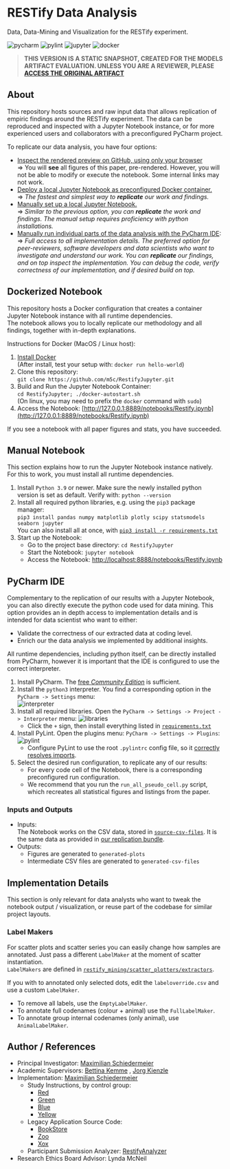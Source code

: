 # RESTify Data Analysis

Data, Data-Mining and Visualization for the RESTify experiment.

![pycharm](https://img.shields.io/badge/PyCharm-22.2.1-blue)
![pylint](https://img.shields.io/badge/PyLint-2.15.2-blue)
![jupyter](https://img.shields.io/badge/Jupyter%20Notebook-6.4.12-blue)
![docker](https://img.shields.io/badge/Docker%20Docker-20.10.17-blue)

 > **THIS VERSION IS A STATIC SNAPSHOT, CREATED FOR THE MODELS ARTIFACT EVALUATION. UNLESS YOU ARE A REVIEWER, PLEASE [ACCESS THE ORIGINAL ARTIFACT](https://github.com/m5c/RestifyJupyter)**


## About

This repository hosts sources and raw input data that allows replication of empiric findings around the RESTify
experiment.
The data can be reproduced and inspected with a Jupyter Notebook instance, or for more experienced users and
collaborators with a preconfigured PyCharm project.

To replicate our data analysis, you have four options:

* [Inspect the rendered preview on GitHub, using only your browser](Restify.ipynb)  
  => You will **see** all figures of this paper, pre-rendered. However, you will not be able to modify or execute the notebook. Some internal links may not work.
* [Deploy a local Jupyter Notebook as preconfigured Docker container.](#dockerized-notebook)  
  => *The fastest and simplest way to **replicate** our work and findings.*
* [Manually set up a local Jupyter Notebook.](#manual-notebook)  
  => *Similar to the previous option, you can **replicate** the work and findings. The manual setup requires proficiency with python installations.*
* [Manually run individual parts of the data analysis with the PyCharm IDE](#pycharm-ide):  
  => *Full access to all implementation details. The preferred option for peer-reviewers, software developers and data scientists who
  want to investigate and understand our work. You can **replicate** our findings, and on top inspect the implementation. You can debug the code, verify correctness of our implementation, and if desired build on top.*

## Dockerized Notebook

This repository hosts a Docker configuration that creates a container Jupyter Notebook instance with all runtime
dependencies.    
The notebook allows you to locally replicate our methodology and all findings, together with in-depth explanations.

Instructions for Docker (MacOS / Linux host):

1. [Install Docker](https://docs.docker.com/get-docker/)  
   (After install, test your setup with: `docker run hello-world`)
2. Clone this repository:   
   ```git clone https://github.com/m5c/RestifyJupyter.git```
3. Build and Run the Jupyter Notebook Container:  
   ```cd RestifyJupyter; ./docker-autostart.sh```  
   (On linux, you may need to prefix the `docker` command with `sudo`)
4. Access the Notebook: [http://127.0.0.1:8889/notebooks/Restify.ipynb](http://127.0.0.1:8889/notebooks/Restify.ipynb)

If you see a notebook with all paper figures and stats, you have succeeded.

## Manual Notebook

This section explains how to run the Jupyter Notebook instance natively. For this to work, you must install all runtime dependencies.

1. Install ```Python 3.9``` or newer. Make sure the newly installed python version is set as default. Verify with: `python --version`
2. Install all required python libraries, e.g. using the ```pip3``` package manager:  
   ```pip3 install pandas numpy matplotlib plotly scipy statsmodels seaborn jupyter```  
   You can also install all at once, with [`pip3 install -r requirements.txt`](requirements.txt)
3. Start up the Notebook:
    * Go to the project base directory: ```cd RestifyJupyter```
    * Start the Notebook: ```jupyter notebook```
    * Access the
      Notebook: [http://localhost:8888/notebooks/Restify.ipynb](http://localhost:8888/notebooks/Restify.ipynb)

## PyCharm IDE

Complementary to the replication of our results with a Jupyter Notebook, you can also directly execute the python code
used for data mining.
This option provides an in depth access to implementation details and is intended for data scientist who want to either:

* Validate the correctness of our extracted data at coding level.
* Enrich our the data analysis we implemented by additional insights.

All runtime dependencies, including python itself, can be directly installed from PyCharm, however it is important that
the IDE is configured to use the correct interpreter.

1. Install PyCharm. The [free *Community Edition*](https://www.jetbrains.com/pycharm/download/) is sufficient.
2. Install the ```python3``` interpreter. You find a corresponding option in the ```PyCharm -> Settings``` menu:  
   ![interpreter](markdown/interpreter.png)
3. Install all required libraries. Open the ```PyCharm -> Settings -> Project -> Interpreter``` menu:
   ![libraries](markdown/libraries.png)
    * Click the ```+``` sign, then install everything listed in [`requirements.txt`](requirements.txt)
4. Install PyLint. Open the plugins menu: ```PyCharm -> Settings -> Plugins```:  
   ![pylint](markdown/pylint.png)
    * Configure PyLint to use the root ```.pylintrc``` config file, so
      it [correctly resolves imports](https://github.com/dense-analysis/ale/issues/208#issuecomment-265590465).
5. Select the desired run configuration, to replicate any of our results:
    * For every code cell of the Notebook, there is a corresponding preconfigured run configuration.
    * We recommend that you run the ```run_all_pseudo_cell.py``` script, which recreates all statistical figures and
      listings from the paper.

### Inputs and Outputs

* Inputs:  
  The Notebook works on the CSV data, stored in [```source-csv-files```](source-csv-files). It is the same data as
  provided in [our replication bundle](https://anonymous4doubleblinded.github.io/ExperimentReplicationPackage).
* Outputs:
    * Figures are generated to ```generated-plots```
    * Intermediate CSV files are generated to ```generated-csv-files```

## Implementation Details

This section is only relevant for data analysts who want to tweak the notebook output / visualization, or reuse part of the codebase for similar project layouts.

### Label Makers

For scatter plots and scatter series you can easily change how samples are annotated. Just pass a different `LabelMaker`
at the moment of scatter instantiation.  
`LabelMakers` are defined in [`restify_mining/scatter_plotters/extractors`](restify_mining/scatter_plotters/extractors).

If you with to annotated only selected dots, edit the `labeloverride.csv` and use a custom `LabelMaker`.
* To remove all labels, use the `EmptyLabelMaker`.
* To annotate full codenames (colour + animal) use the `FullLabelMaker`.
* To annotate group internal codenames (only animal), use `AnimalLabelMaker`.

## Author / References

* Principal Investigator: [Maximilian Schiedermeier](https://m5c.github.io/)
* Academic Supervisors: [Bettina Kemme](https://www.cs.mcgill.ca/~kemme/)
  , [Jorg Kienzle](https://www.cs.mcgill.ca/~joerg/Home/Jorgs_Home.html)
* Implementation: [Maximilian Schiedermeier](https://github.com/m5c)
    * Study Instructions, by control group:
        * [Red](https://www.cs.mcgill.ca/~mschie3/red/restify-study/)
        * [Green](https://www.cs.mcgill.ca/~mschie3/green/restify-study/)
        * [Blue](https://www.cs.mcgill.ca/~mschie3/blue/restify-study/)
        * [Yellow](https://www.cs.mcgill.ca/~mschie3/yellow/restify-study/)
    * Legacy Application Source Code:
        * [BookStore](https://github.com/m5c/BookStoreInternals/tree/RESTifyStudy)
        * [Zoo](https://github.com/m5c/Zoo/tree/RESTifyStudy)
        * [Xox](https://github.com/m5c/XoxInternals/tree/RESTifyStudy)
    * Participant Submission Analyzer: [RestifyAnalyzer](https://github.com/m5c/RestifyAnalyzer)
* Research Ethics Board Advisor: Lynda McNeil
